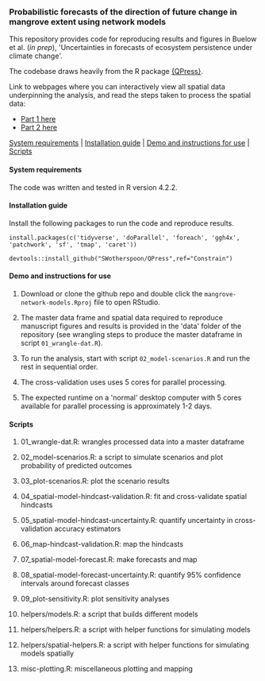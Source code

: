 ### Probabilistic forecasts of the direction of future change in mangrove extent using network models

This repository provides code for reproducing results and figures in Buelow et al. (*in prep*), 'Uncertainties in forecasts of ecosystem persistence under climate change'.

The codebase draws heavily from the R package [{QPress}](https://github.com/SWotherspoon/QPress).

Link to webpages where you can interactively view all spatial data underpinning the analysis, and read the steps taken to process the spatial data:

-   [Part 1 here](https://mangrove-climate-risk-mapping.netlify.app/)
-   [Part 2 here](https://mangrove-climate-risk-mapping-2.netlify.app/)

[System requirements](#system-requirements) | [Installation guide](#installation-guide) | [Demo and instructions for use](#demo-and-instructions-for-use) | [Scripts](#scripts)

#### System requirements

The code was written and tested in R version 4.2.2.

#### Installation guide

Install the following packages to run the code and reproduce results.

`install.packages(c('tidyverse', 'doParallel', 'foreach', 'ggh4x', 'patchwork', 'sf', 'tmap', 'caret'))`

`devtools::install_github("SWotherspoon/QPress",ref="Constrain")`

#### Demo and instructions for use

1. Download or clone the github repo and double click the `mangrove-network-models.Rproj` file to open RStudio.  

2. The master data frame and spatial data required to reproduce manuscript figures and results is provided in the 'data' folder of the repository (see wrangling steps to produce the master dataframe in script `01_wrangle-dat.R`).

3. To run the analysis, start with script `02_model-scenarios.R` and run the rest in sequential order.

4. The cross-validation uses uses 5 cores for parallel processing.

5. The expected runtime on a 'normal' desktop computer with 5 cores available for parallel processing is approximately 1-2 days. 

#### Scripts

1.  01_wrangle-dat.R: wrangles processed data into a master dataframe

2.  02_model-scenarios.R: a script to simulate scenarios and plot probability of predicted outcomes

3.  03_plot-scenarios.R: plot the scenario results

4.  04_spatial-model-hindcast-validation.R: fit and cross-validate spatial hindcasts

5.  05_spatial-model-hindcast-uncertainty.R: quantify uncertainty in cross-validation accuracy estimators

6.  06_map-hindcast-validation.R: map the hindcasts

7.  07_spatial-model-forecast.R: make forecasts and map

8.  08_spatial-model-forecast-uncertainty.R: quantify 95% confidence intervals around forecast classes

9.  09_plot-sensitivity.R: plot sensitivity analyses

10. helpers/models.R: a script that builds different models

11. helpers/helpers.R: a script with helper functions for simulating models

12. helpers/spatial-helpers.R: a script with helper functions for simulating models spatially

13. misc-plotting.R: miscellaneous plotting and mapping
